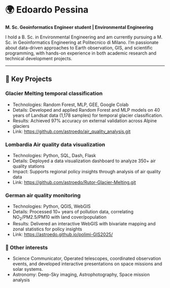 # 🌍 Edoardo Pessina

**M. Sc. Geoinformatics Engineer student | Environmental Engineering**

I hold a B. Sc. in Environmental Engineering and am currently pursuing a M. Sc. in Geoinformatics Engineering at Politecnico di Milano. I’m passionate about data-driven approaches to Earth observation, GIS, and scientific programming, with hands-on experience in both academic research and technical development projects.

---

## 🚀 Key Projects

### Glacier Melting temporal classification 
* Technologies: Random Forest, MLP, GEE, Google Colab
* Details: Developed and applied Random Forest and MLP models on 40 years of Landsat data (1,178 samples) for temporal glacier classification.
* Results: Achieved 97% accuracy on external validation across Alpine glaciers
* Link: https://github.com/astroedo/air_quality_analysis.git
  
### Lombardia Air quality data visualization 
* Technologies: Python, SQL, Dash, Flask
* Details: Deployed a data visualization dashboard to analyze 350+ air quality stations
* Impact: Supports regional policy insights through analysis of air quality data
* Link:  https://github.com/astroedo/Rutor-Glacier-Melting.git
  
### German air quality monitoring 
* Technologies: Python, QGIS, WebGIS
* Details: Processed 10+ years of pollution data, correlating $\text{NO}_2/\text{PM}2.5/\text{PM}10$ with land cover/population
* Results: Delivered an interactive WebGIS with bivariate mapping and zonal statistics for policy insights
* Link: https://astroedo.github.io/polimi-GIS2025/
  

### 🔭 Other interests
* Science Communicator, Operated telescopes, coordinated observation events, and developed interactive presentations on space missions and solar systems.
* Astronomy: Deep-Sky imaging, Astrophotography, Space mission analysis
